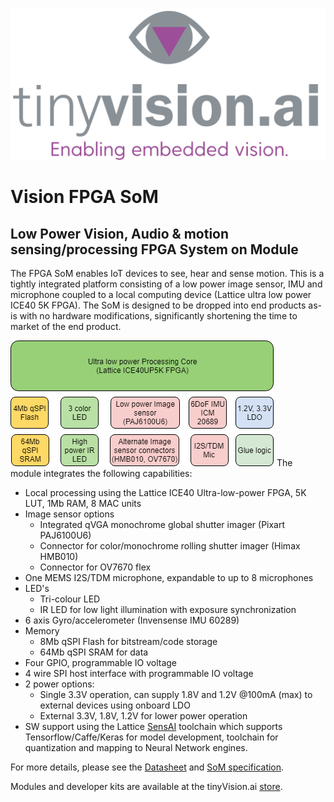 ![tinyVision.ai Inc.](./resources/images/TVAI-FINAL-01-tight.png)
# Vision FPGA SoM
## Low Power Vision, Audio &amp; motion sensing/processing FPGA System on Module

The FPGA SoM enables IoT devices to see, hear and sense motion. This is a tightly integrated platform consisting of a low power image sensor, IMU and microphone coupled to a local computing device (Lattice ultra low power ICE40 5K FPGA). The SoM is designed to be dropped into end products as-is with no hardware modifications, significantly shortening the time to market of the end product.

![Diagram](./resources/images/SoM_block_diagram.png)
The module integrates the following capabilities:

- Local processing using the Lattice ICE40 Ultra-low-power FPGA, 5K LUT, 1Mb RAM, 8 MAC units
- Image sensor options
  - Integrated qVGA monochrome global shutter imager (Pixart PAJ6100U6)
  - Connector for color/monochrome rolling shutter imager (Himax HMB010)
  - Connector for OV7670 flex
- One MEMS I2S/TDM microphone, expandable to up to 8 microphones
- LED's
  - Tri-colour LED
  - IR LED for low light illumination with exposure synchronization
- 6 axis Gyro/accelerometer (Invensense IMU 60289)
- Memory
  - 8Mb qSPI Flash for bitstream/code storage
  - 64Mb qSPI SRAM for data
- Four GPIO, programmable IO voltage
- 4 wire SPI host interface with programmable IO voltage
- 2 power options:
  - Single 3.3V operation, can supply 1.8V and 1.2V @100mA (max) to external devices using onboard LDO
  - External 3.3V, 1.8V, 1.2V for lower power operation
- SW support	using the Lattice [SensAI](https://www.latticesemi.com/sensAI) toolchain which supports Tensorflow/Caffe/Keras for model development, toolchain for quantization and mapping to Neural Network engines.

For more details, please see the [Datasheet](./Sensor_FPGA_SoM_data_sheet_2.0.pdf) and [SoM specification](SoM/README.md).

Modules and developer kits are available at the tinyVision.ai [store](https://tinyvision.ai/collections/frontpage).

